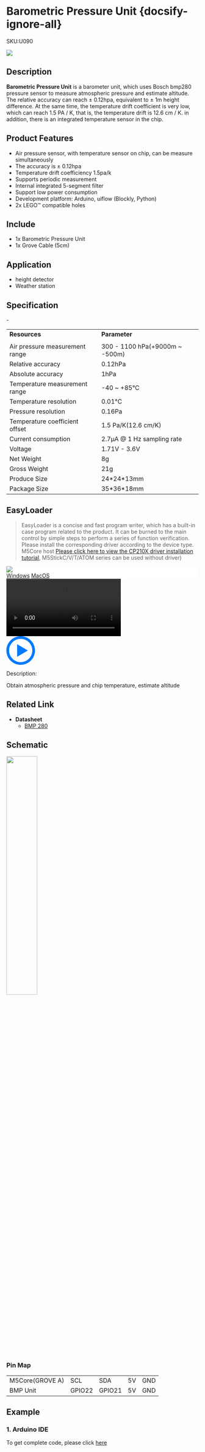 # Barometric Pressure Unit {docsify-ignore-all}

<el-tag effect="plain">SKU:U090</el-tag>

<div class="product_pic"><img src="assets/img/product_pics/unit/bps/bps.webp"></div>

## Description

**Barometric Pressure Unit**  is a barometer unit, which uses Bosch bmp280 pressure sensor to measure atmospheric pressure and estimate altitude. The relative accuracy can reach ± 0.12hpa, equivalent to ± 1m height difference. At the same time, the temperature drift coefficient is very low, which can reach 1.5 PA / K, that is, the temperature drift is 12.6 cm / K. in addition, there is an integrated temperature sensor in the chip.

## Product Features

- Air pressure sensor, with temperature sensor on chip, can be measure simultaneously
- The accuracy is ± 0.12hpa
- Temperature drift coefficiency 1.5pa/k
- Supports periodic measurement
- Internal integrated 5-segment filter
- Support low power consumption
- Development platform: Arduino, uiflow (Blockly, Python)
- 2x LEGO™ compatible holes

## Include

- 1x Barometric Pressure Unit
- 1x Grove Cable (5cm)

## Application

- height detector
- Weather station

## Specification

<table>
   <tr style="font-weight:bold">
      <td>Resources</td>
      <td>Parameter</td>
   </tr>
   <tr>
      <td></td>
      <td></td>
   </tr>
   <tr>
      <td>Air pressure measurement range</td>
      <td>300 - 1100 hPa(+9000m ~ -500m)</td>
   </tr>
   <tr>
      <td>Relative accuracy</td>
      <td>0.12hPa</td>
   </tr>
   <tr>
      <td>Absolute accuracy</td>
      <td>1hPa</td>
   </tr>
   <tr>
      <td>Temperature measurement range</td>
      <td>-40 ~ +85°C</td>
   </tr>
   <tr>
      <td>Temperature resolution</td>
      <td>0.01°C</td>
   </tr>
   <tr>
      <td>Pressure resolution</td>
      <td>0.16Pa</td>
   </tr>
   <tr>
      <td>Temperature coefficient offset</td>
      <td>1.5 Pa/K(12.6 cm/K)</td>
   </tr>
   <tr>
      <td>Current consumption</td>
      <td>2.7μA @ 1 Hz sampling rate</td>
   </tr>
   <tr>
      <td>Voltage</td>
      <td>1.71V - 3.6V</td>
   </tr>
   <tr>
   <td>Net Weight</td>
      <td>8g</td>
   </tr>-
   <tr>
      <td>Gross Weight</td>
      <td>21g</td>
   </tr>
   <tr>
      <td>Produce Size</td>
      <td>24*24*13mm</td>
   </tr>
   <tr>
      <td>Package Size</td>
      <td>35*36*18mm</td>
   </tr>
 </table>

## EasyLoader

>EasyLoader is a concise and fast program writer, which has a built-in case program related to the product. It can be burned to the main control by simple steps to perform a series of function verification. Please install the corresponding driver according to the device type. M5Core host [Please click here to view the CP210X driver installation tutorial](en/arduino/arduino_development), M5StickC/V/T/ATOM series can be used without driver)

<div class="easyloader-box">
    <div style="background-color:white;">
        <div><img src="https://m5stack.oss-cn-shenzhen.aliyuncs.com/image/easyloader_intro.webp"></div>
        <div class="easyloader-btn">
            <a href="https://m5stack.oss-cn-shenzhen.aliyuncs.com/EasyLoader/Windows/UNIT/For%20M5Core/EasyLoader_BPS_Unit_With_M5Core.exe">Windows</a>
            <a href="https://m5stack.oss-cn-shenzhen.aliyuncs.com/EasyLoader/MacOS/UNIT/EasyLoader_BPS_Unit_For_M5Core_.dmg">MacOS</a>
        </div>
    </div>
    <div>
        <video id="example_video" controls>
            <source src="https://m5stack.oss-cn-shenzhen.aliyuncs.com/video/Product_example_video/Unit/BPS.mp4" type="video/mp4">
        </video>
        <div class="easyloader-mask">
        <a>
            <svg id="play-btn" t="1583228776634" class="icon" viewBox="0 0 1024 1024" version="1.1" xmlns="http://www.w3.org/2000/svg" p-id="4152" width="75" height="75"><path d="M512 0C229.216 0 0 229.216 0 512s229.216 512 512 512 512-229.216 512-512S794.784 0 512 0z m0 928C282.24 928 96 741.76 96 512S282.24 96 512 96s416 186.24 416 416-186.24 416-416 416zM384 288l384 224-384 224z" p-id="4153" fill="#007aff"></path></svg></a>
            <p>Description:</p>
            <p>Obtain atmospheric pressure and chip temperature, estimate altitude</p>
        </div>
    </div>
</div>

## Related Link

-  **Datasheet** 
    - [BMP 280](https://m5stack.oss-cn-shenzhen.aliyuncs.com/resource/docs/datasheet/hat/BMP280-DS001-11_en.pdf)

## Schematic

<img src="assets/img/product_pics/unit/bps/bps_sch.webp" width="40%">

### Pin Map

<table>
 <tr><td>M5Core(GROVE A)</td><td>SCL</td><td>SDA</td><td>5V</td><td>GND</td></tr>
 <tr><td>BMP Unit</td><td>GPIO22</td><td>GPIO21</td><td>5V</td><td>GND</td></tr>
</table>

## Example

### 1. Arduino IDE

To get complete code, please click [here](https://github.com/m5stack/M5-ProductExampleCodes/tree/master/Unit/BPS_Unit)

<script>

   var purchase_link = 'https://m5stack.com/collections/m5-unit/products/barometric-pressure-unitbmp280';

   anchor_search(purchase_link);
   scrollFunc();

</script>